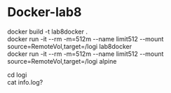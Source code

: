 # Docker-lab8

docker build -t lab8docker .\
docker run -it --rm -m=512m --name limit512 --mount source=RemoteVol,target=/logi lab8docker\
docker run -it --rm -m=512m --name limit512 --mount source=RemoteVol,target=/logi alpine

cd logi\
cat info.log?

